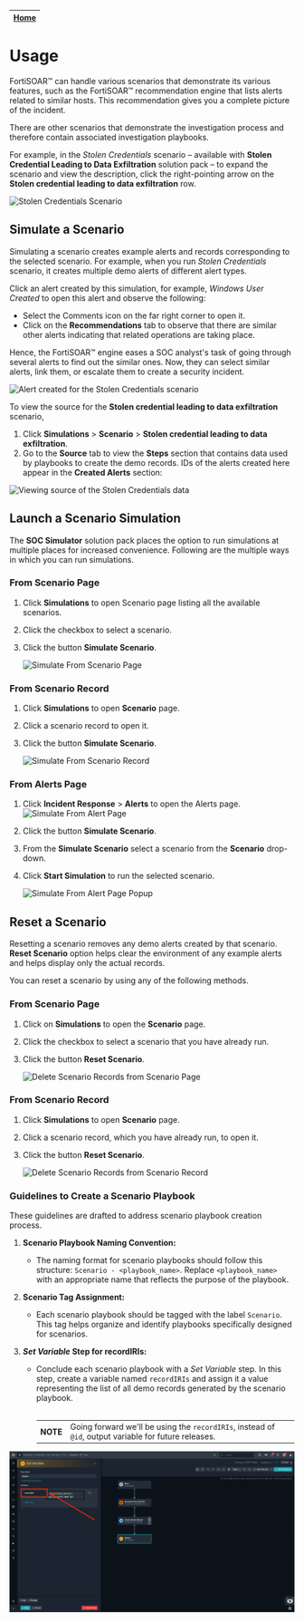 | [Home](/README.md) | 
|--------------------------------------------|

# Usage

FortiSOAR&trade; can handle various scenarios that demonstrate its various features, such as the FortiSOAR&trade; recommendation engine that lists alerts related to similar hosts. This recommendation gives you a complete picture of the incident.

There are other scenarios that demonstrate the investigation process and therefore contain associated investigation playbooks.

For example, in the *Stolen Credentials* scenario &ndash; available with **Stolen Credential Leading to Data Exfiltration** solution pack &ndash; to expand the scenario and view the description, click the right-pointing arrow on the **Stolen credential leading to data exfiltration** row.

![Stolen Credentials Scenario](res/stolen-creds-scenario.png)

## Simulate a Scenario

Simulating a scenario creates example alerts and records corresponding to the selected scenario. For example, when you run *Stolen Credentials* scenario, it creates multiple demo alerts of different alert types.

Click an alert created by this simulation, for example, *Windows User Created* to open this alert and observe the following:

- Select the Comments icon on the far right corner to open it.
- Click on the **Recommendations** tab to observe that there are similar other alerts indicating that related operations are taking place.

Hence, the FortiSOAR™ engine eases a SOC analyst's task of going through several alerts to find out the similar ones. Now, they can select similar alerts, link them, or escalate them to create a security incident.

![Alert created for the Stolen Credentials scenario](res/stolen-creds-scenario-alerts.png)

To view the source for the **Stolen credential leading to data exfiltration** scenario,
1. Click **Simulations** > **Scenario** > **Stolen credential leading to data exfiltration**.
2. Go to the **Source** tab to view the **Steps** section that contains data used by playbooks to create the demo records. IDs of the alerts created here appear in the **Created Alerts** section:

![Viewing source of the Stolen Credentials data](res/stolen-creds-source.png)

## Launch a Scenario Simulation

The **SOC Simulator** solution pack places the option to run simulations at multiple places for increased convenience. Following are the multiple ways in which you can run simulations.

### From Scenario Page

1. Click **Simulations** to open Scenario page listing all the available scenarios.
2. Click the checkbox to select a scenario.
3. Click the button **Simulate Scenario**.

    ![Simulate From Scenario Page](res/simulate-scenario-page.png)

### From Scenario Record

1. Click **Simulations** to open **Scenario** page.
2. Click a scenario record to open it.
3. Click the button **Simulate Scenario**.

    ![Simulate From Scenario Record](res/simulate-scenario-record.png)

### From Alerts Page

1. Click **Incident Response** > **Alerts** to open the Alerts page.
    ![Simulate From Alert Page](res/simulate-scenario-alert.png)
2. Click the button **Simulate Scenario**.
3. From the **Simulate Scenario** select a scenario from the **Scenario** drop-down.
4. Click **Start Simulation** to run the selected scenario.

    ![Simulate From Alert Page Popup](res/simulate-scenario-alert-popup.png)

## Reset a Scenario

Resetting a scenario removes any demo alerts created by that scenario. **Reset Scenario** option helps clear the environment of any example alerts and helps display only the actual records.

You can reset a scenario by using any of the following methods.

### From Scenario Page

1. Click on **Simulations** to open the **Scenario** page.
2. Click the checkbox to select a scenario that you have already run.
3. Click the button **Reset Scenario**.

    ![Delete Scenario Records from Scenario Page](res/delete-from-scenario-page.png)

### From Scenario Record

1. Click **Simulations** to open **Scenario** page.
2. Click a scenario record, which you have already run, to open it.
3. Click the button **Reset Scenario**.

    ![Delete Scenario Records from Scenario Record](res/delete-from-scenario-record.png)

### Guidelines to Create a Scenario Playbook

These guidelines are drafted to address scenario playbook creation process.

1. **Scenario Playbook Naming Convention:**

   - The naming format for scenario playbooks should follow this structure: `Scenario - <playbook_name>`. Replace `<playbook_name>` with an appropriate name that reflects the purpose of the playbook.

2. **Scenario Tag Assignment:**

   - Each scenario playbook should be tagged with the label `Scenario`. This tag helps organize and identify playbooks specifically designed for scenarios.

3. ***Set Variable* Step for recordIRIs:**

   - Conclude each scenario playbook with a *Set Variable* step. In this step, create a variable named `recordIRIs` and assign it a value representing the list of all demo records generated by the scenario playbook.<br/><br/>
        <table>
            <th>NOTE</th>
            <td>Going forward we'll be using the <code>recordIRIs</code>, instead of <code>@id</code>, output variable for future releases.</td>
        </table>


![Scenario Playbook End Step](res/scenario_playbook_end_step.png)